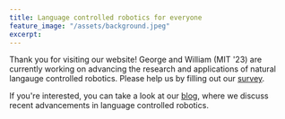 ```yaml
---
title: Language controlled robotics for everyone
feature_image: "/assets/background.jpeg"
excerpt: 
---
```


Thank you for visiting our website! George and William (MIT '23) are currently working on advancing the research and applications of natural langauge controlled robotics. Please help us by filling out our [survey](https://forms.gle/Eqvetig4dxpck91Q8 "this survey").

If you're interested, you can take a look at our [blog](blog "blog"), where we discuss recent advancements in language controlled robotics.
